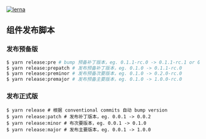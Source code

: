 [![lerna](https://img.shields.io/badge/maintained%20with-lerna-cc00ff.svg)](https://lerna.js.org/)

## 组件发布脚本

### 发布预备版

```sh
$ yarn release:pre # bump 预备补丁版本，eg. 0.1.1-rc.0 -> 0.1.1-rc.1 or 0.1.0 -> 0.1.1-rc.0
$ yarn release:prepatch # 发布预备补丁版本，eg. 0.1.0 -> 0.1.1-rc.0
$ yarn release:preminor # 发布预备次要版本，eg. 0.1.0 -> 0.2.0-rc.0
$ yarn release:premajor # 发布预备主要版本，eg. 0.1.0 -> 1.0.0-rc.0
```

### 发布正式版

```shell
$ yarn release # 根据 conventional commits 自动 bump version
$ yarn release:patch # 发布补丁版本，eg. 0.0.1 -> 0.0.2
$ yarn release:minor # 布次要版本，eg. 0.0.1 -> 0.1.0
$ yarn release:major # 发布主要版本，eg. 0.0.1 -> 1.0.0
```
